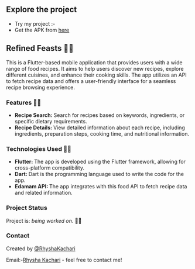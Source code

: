 ## Explore the project

- Try my project :- 
- Get the APK from [here](https://drive.google.com/file/d/1kJWN8zN-eIvYP8SrDZph9qqQV4NMtbSd/view?usp=sharing)

## Refined Feasts 🍜🍝

This is a Flutter-based mobile application that provides users with a wide range of food recipes. It aims to help users discover new recipes, explore different cuisines, and enhance their cooking skills. The app utilizes an API to fetch recipe data and offers a user-friendly interface for a seamless recipe browsing experience.

### Features 👩‍🍳

- <b>Recipe Search: </b> Search for recipes based on keywords, ingredients, or specific dietary requirements.
- <b>Recipe Details: </b>View detailed information about each recipe, including ingredients, preparation steps, cooking time, and nutritional information.

### Technologies Used 👩‍🔬

- <b>Flutter: </b>The app is developed using the Flutter framework, allowing for cross-platform compatibility.
- <b>Dart: </b>Dart is the programming language used to write the code for the app.
- <b>Edamam API: </b>The app integrates with this food API to fetch recipe data and related information.

### Project Status
Project is: _being worked on_. 🚀🚀


### Contact 

Created by [@RhyshaKachari](https://github.com/RhyshaKachari)

Email:-[Rhysha Kachari](mailto:rhyshakachari2003@gmail.com) - feel free to contact me!